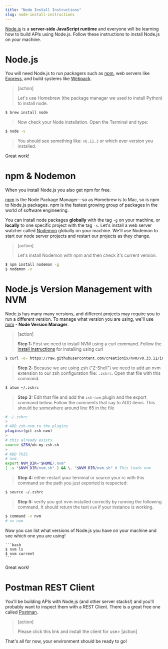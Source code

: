 ```yaml
---
title: "Node Install Instructions"
slug: node-install-instructions
---
```


[Node.js](https://nodejs.org/en/) is a **server-side JavaScript runtime** and everyone will be learning how to build APIs using Node.js. Follow these instructions to install Node.js on your machine.

# Node.js

You will need Node.js to run packagers such as [npm](https://www.npmjs.com/), web servers like [Express](https://expressjs.com/), and build systems like [Webpack](https://webpack.js.org/).

> [action]
>
> Let's use Homebrew (the package manager we used to install Python) to install node.
>
```bash
$ brew install node
```
>
> Now check your Node installation. Open the Terminal and type:
>
```bash
$ node -v
```
>
> You should see something like: `v6.11.3` or which ever version you installed.

Great work!

# npm & Nodemon

When you install Node.js you also get npm for free.

[npm](https://www.npmjs.com/) is the Node Package Manager—so as Homebrew is to Mac, so is npm to Node.js packages. npm is the fastest growing group of packages in the world of software engineering.

You can install node packages **globally** with the tag `-g` on your machine, or **locally** to one specific project with the tag `-s`. Let's install a web server watcher called [Nodemon](https://github.com/remy/nodemon) globally on your machine. We'll use Nodemon to start our node server projects and restart our projects as they change.

> [action]
>
> Let's install Nodemon with npm and then check it's current version.
>
```bash
$ npm install nodemon -g
$ nodemon -v
```

# Node.js Version Management with NVM

Node.js has many many versions, and different projects may require you to run a different version. To manage what version you are using, we'll use [nvm](https://github.com/nvm-sh/nvm/blob/master/README.md) - **Node Version Manager**.

> [action]
>
> **Step 1:** First we need to install NVM using a curl command. Follow the [install instructions](https://github.com/nvm-sh/nvm/blob/master/README.md#install--update-script) for installing using curl
>
```bash
$ curl -o- https://raw.githubusercontent.com/creationix/nvm/v0.33.11/install.sh | bash
```
>
> **Step 2:** Because we are using zsh ("Z-Shell") we need to add an nvm extension to our zsh configuration file: `.zshrc`. Open that file with this command.
>
```bash
$ atom ~/.zshrc
```
>
> **Step 3:** Edit that file and add the `zsh-nvm` plugin and the export command below. Follow the comments that say to ADD items. This should be somewhere around line 65 in the file
>
```bash
# ~/.zshrc
>
# ADD zsh-nvm to the plugins
plugins=(git zsh-nvm)
>
# this already exists
source $ZSH/oh-my-zsh.sh
>
# ADD THIS
# nvm
export NVM_DIR="$HOME/.nvm"
[ -s "$NVM_DIR/nvm.sh" ] && \. "$NVM_DIR/nvm.sh" # This loads nvm
```
>
> **Step 4:** either restart your terminal or source your rc with this command so the path you just exported is respected:
>
```bash
$ source ~/.zshrc
```
>
> **Step 5:** verify you got nvm installed correctly by running the following command. It should return the text `nvm` if your instance is working.
>
```bash
$ command -v nvm
# => nvm
```

Now you can list what versions of Node.js you have on your machine and see which one you are using!

    ```bash
    $ nvm ls
    $ nvm current
    ```

Great work!

# Postman REST Client

You'll be building APIs with Node.js (and other server stacks!) and you'll probably want to inspect them with a REST Client. There is a great free one called [Postman](https://www.getpostman.com/).

> [action]
>
> Please click this link and install the client for use> [action]


That's all for now, your environment should be ready to go!
